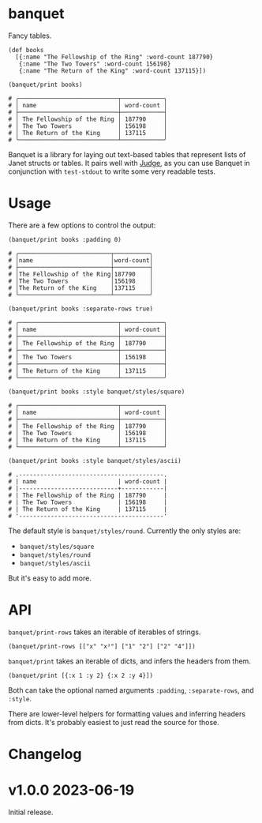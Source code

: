 # banquet

Fancy tables.

```janet
(def books
  [{:name "The Fellowship of the Ring" :word-count 187790}
   {:name "The Two Towers" :word-count 156198}
   {:name "The Return of the King" :word-count 137115}])

(banquet/print books)

# ╭────────────────────────────┬────────────╮
# │ name                       │ word-count │
# ├────────────────────────────┼────────────┤
# │ The Fellowship of the Ring │ 187790     │
# │ The Two Towers             │ 156198     │
# │ The Return of the King     │ 137115     │
# ╰────────────────────────────┴────────────╯
```

Banquet is a library for laying out text-based tables that represent lists of Janet structs or tables. It pairs well with [Judge](https://github.com/ianthehenry/judge), as you can use Banquet in conjunction with `test-stdout` to write some very readable tests.

# Usage

There are a few options to control the output:

```janet
(banquet/print books :padding 0)

# ╭──────────────────────────┬──────────╮
# │name                      │word-count│
# ├──────────────────────────┼──────────┤
# │The Fellowship of the Ring│187790    │
# │The Two Towers            │156198    │
# │The Return of the King    │137115    │
# ╰──────────────────────────┴──────────╯
```

```janet
(banquet/print books :separate-rows true)

# ╭────────────────────────────┬────────────╮
# │ name                       │ word-count │
# ├────────────────────────────┼────────────┤
# │ The Fellowship of the Ring │ 187790     │
# ├────────────────────────────┼────────────┤
# │ The Two Towers             │ 156198     │
# ├────────────────────────────┼────────────┤
# │ The Return of the King     │ 137115     │
# ╰────────────────────────────┴────────────╯
```

```janet
(banquet/print books :style banquet/styles/square)

# ┌────────────────────────────┬────────────┐
# │ name                       │ word-count │
# ├────────────────────────────┼────────────┤
# │ The Fellowship of the Ring │ 187790     │
# │ The Two Towers             │ 156198     │
# │ The Return of the King     │ 137115     │
# └────────────────────────────┴────────────┘
```

```janet
(banquet/print books :style banquet/styles/ascii)

# .-----------------------------------------.
# | name                       | word-count |
# |----------------------------+------------|
# | The Fellowship of the Ring | 187790     |
# | The Two Towers             | 156198     |
# | The Return of the King     | 137115     |
# '-----------------------------------------'
```

The default style is `banquet/styles/round`. Currently the only styles are:

- `banquet/styles/square`
- `banquet/styles/round`
- `banquet/styles/ascii`

But it's easy to add more.

# API

`banquet/print-rows` takes an iterable of iterables of strings.

    (banquet/print-rows [["x" "x²"] ["1" "2"] ["2" "4"]])

`banquet/print` takes an iterable of dicts, and infers the headers from them.

    (banquet/print [{:x 1 :y 2} {:x 2 :y 4}])

Both can take the optional named arguments `:padding`, `:separate-rows`, and `:style`.

There are lower-level helpers for formatting values and inferring headers from dicts. It's probably easiest to just read the source for those.

# Changelog

# v1.0.0 2023-06-19

Initial release.
